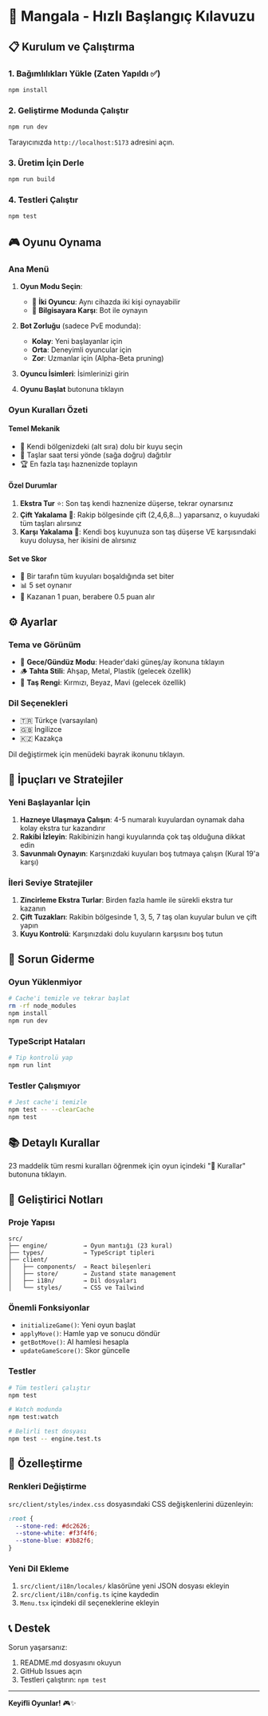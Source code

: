 # 🚀 Mangala - Hızlı Başlangıç Kılavuzu

## 📋 Kurulum ve Çalıştırma

### 1. Bağımlılıkları Yükle (Zaten Yapıldı ✅)
```bash
npm install
```

### 2. Geliştirme Modunda Çalıştır
```bash
npm run dev
```

Tarayıcınızda `http://localhost:5173` adresini açın.

### 3. Üretim İçin Derle
```bash
npm run build
```

### 4. Testleri Çalıştır
```bash
npm test
```

## 🎮 Oyunu Oynama

### Ana Menü
1. **Oyun Modu Seçin**:
   - 👥 **İki Oyuncu**: Aynı cihazda iki kişi oynayabilir
   - 🤖 **Bilgisayara Karşı**: Bot ile oynayın

2. **Bot Zorluğu** (sadece PvE modunda):
   - **Kolay**: Yeni başlayanlar için
   - **Orta**: Deneyimli oyuncular için
   - **Zor**: Uzmanlar için (Alpha-Beta pruning)

3. **Oyuncu İsimleri**: İsimlerinizi girin

4. **Oyunu Başlat** butonuna tıklayın

### Oyun Kuralları Özeti

#### Temel Mekanik
- 🎲 Kendi bölgenizdeki (alt sıra) dolu bir kuyu seçin
- 🔄 Taşlar saat tersi yönde (sağa doğru) dağıtılır
- 🏆 En fazla taşı haznenizde toplayın

#### Özel Durumlar
1. **Ekstra Tur** ⭐: Son taş kendi haznenize düşerse, tekrar oynarsınız
2. **Çift Yakalama** 🎯: Rakip bölgesinde çift (2,4,6,8...) yaparsanız, o kuyudaki tüm taşları alırsınız
3. **Karşı Yakalama** 💎: Kendi boş kuyunuza son taş düşerse VE karşısındaki kuyu doluysa, her ikisini de alırsınız

#### Set ve Skor
- 🏁 Bir tarafın tüm kuyuları boşaldığında set biter
- 📊 5 set oynanır
- 🥇 Kazanan 1 puan, berabere 0.5 puan alır

## ⚙️ Ayarlar

### Tema ve Görünüm
- 🌙 **Gece/Gündüz Modu**: Header'daki güneş/ay ikonuna tıklayın
- 🪵 **Tahta Stili**: Ahşap, Metal, Plastik (gelecek özellik)
- 🔴 **Taş Rengi**: Kırmızı, Beyaz, Mavi (gelecek özellik)

### Dil Seçenekleri
- 🇹🇷 Türkçe (varsayılan)
- 🇬🇧 İngilizce
- 🇰🇿 Kazakça

Dil değiştirmek için menüdeki bayrak ikonunu tıklayın.

## 🎯 İpuçları ve Stratejiler

### Yeni Başlayanlar İçin
1. **Hazneye Ulaşmaya Çalışın**: 4-5 numaralı kuyulardan oynamak daha kolay ekstra tur kazandırır
2. **Rakibi İzleyin**: Rakibinizin hangi kuyularında çok taş olduğuna dikkat edin
3. **Savunmalı Oynayın**: Karşınızdaki kuyuları boş tutmaya çalışın (Kural 19'a karşı)

### İleri Seviye Stratejiler
1. **Zincirleme Ekstra Turlar**: Birden fazla hamle ile sürekli ekstra tur kazanın
2. **Çift Tuzakları**: Rakibin bölgesinde 1, 3, 5, 7 taş olan kuyular bulun ve çift yapın
3. **Kuyu Kontrolü**: Karşınızdaki dolu kuyuların karşısını boş tutun

## 🐛 Sorun Giderme

### Oyun Yüklenmiyor
```bash
# Cache'i temizle ve tekrar başlat
rm -rf node_modules
npm install
npm run dev
```

### TypeScript Hataları
```bash
# Tip kontrolü yap
npm run lint
```

### Testler Çalışmıyor
```bash
# Jest cache'i temizle
npm test -- --clearCache
npm test
```

## 📚 Detaylı Kurallar

23 maddelik tüm resmi kuralları öğrenmek için oyun içindeki "📖 Kurallar" butonuna tıklayın.

## 🔧 Geliştirici Notları

### Proje Yapısı
```
src/
├── engine/          → Oyun mantığı (23 kural)
├── types/           → TypeScript tipleri
├── client/
│   ├── components/  → React bileşenleri
│   ├── store/       → Zustand state management
│   ├── i18n/        → Dil dosyaları
│   └── styles/      → CSS ve Tailwind
```

### Önemli Fonksiyonlar
- `initializeGame()`: Yeni oyun başlat
- `applyMove()`: Hamle yap ve sonucu döndür
- `getBotMove()`: AI hamlesi hesapla
- `updateGameScore()`: Skor güncelle

### Testler
```bash
# Tüm testleri çalıştır
npm test

# Watch modunda
npm test:watch

# Belirli test dosyası
npm test -- engine.test.ts
```

## 🎨 Özelleştirme

### Renkleri Değiştirme
`src/client/styles/index.css` dosyasındaki CSS değişkenlerini düzenleyin:
```css
:root {
  --stone-red: #dc2626;
  --stone-white: #f3f4f6;
  --stone-blue: #3b82f6;
}
```

### Yeni Dil Ekleme
1. `src/client/i18n/locales/` klasörüne yeni JSON dosyası ekleyin
2. `src/client/i18n/config.ts` içine kaydedin
3. `Menu.tsx` içindeki dil seçeneklerine ekleyin

## 📞 Destek

Sorun yaşarsanız:
1. README.md dosyasını okuyun
2. GitHub Issues açın
3. Testleri çalıştırın: `npm test`

---

**Keyifli Oyunlar!** 🎮✨

